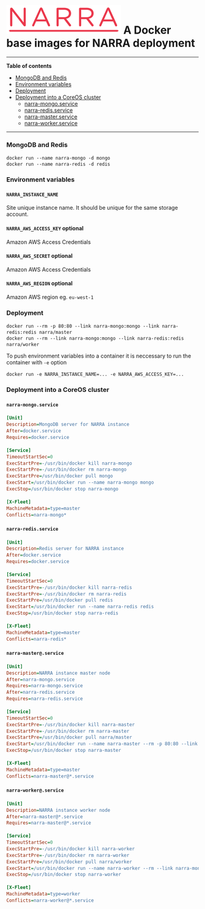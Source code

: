 ![narra logo](narra.png)
A Docker base images for NARRA deployment
=========================================

---------------------------------------

**Table of contents**

 * [MongoDB and Redis](#mongodb_and_redis)
 * [Environment variables](#environment)
 * [Deployment](#deployment)
 * [Deployment into a CoreOS cluster](#deployment_coreos)
    * [narra-mongo.service](#deployment_coreos_mongo)
    * [narra-redis.service](#deployment_coreos_redis)
    * [narra-master.service](#deployment_coreos_master)
    * [narra-worker.service](#deployment_coreos_worker)

---------------------------------------

<a name="mongodb_and_redis"></a>
### MongoDB and Redis

    docker run --name narra-mongo -d mongo
    docker run --name narra-redis -d redis

<a name="environment"></a>
### Environment variables

#### `NARRA_INSTANCE_NAME`

Site unique instance name. It should be unique for the same storage account.

#### `NARRA_AWS_ACCESS_KEY` optional

Amazon AWS Access Credentials

#### `NARRA_AWS_SECRET` optional

Amazon AWS Access Credentials

#### `NARRA_AWS_REGION` optional

Amazon AWS region eg. `eu-west-1`

<a name="deployment"></a>
### Deployment

    docker run --rm -p 80:80 --link narra-mongo:mongo --link narra-redis:redis narra/master
    docker run --rm --link narra-mongo:mongo --link narra-redis:redis narra/worker
    
To push environment variables into a container it is neccessary to run the container with `-e` option

    docker run -e NARRA_INSTANCE_NAME=... -e NARRA_AWS_ACCESS_KEY=...
    
<a name="deployment_coreos"></a>    
### Deployment into a CoreOS cluster

<a name="deployment_coreos_mongo"></a> 
#### `narra-mongo.service`
```ini
[Unit]
Description=MongoDB server for NARRA instance
After=docker.service
Requires=docker.service

[Service]
TimeoutStartSec=0
ExecStartPre=-/usr/bin/docker kill narra-mongo
ExecStartPre=-/usr/bin/docker rm narra-mongo
ExecStartPre=/usr/bin/docker pull mongo
ExecStart=/usr/bin/docker run --name narra-mongo mongo
ExecStop=/usr/bin/docker stop narra-mongo

[X-Fleet]
MachineMetadata=type=master
Conflicts=narra-mongo*
```

<a name="deployment_coreos_redis"></a> 
#### `narra-redis.service`
```ini
[Unit]
Description=Redis server for NARRA instance
After=docker.service
Requires=docker.service

[Service]
TimeoutStartSec=0
ExecStartPre=-/usr/bin/docker kill narra-redis
ExecStartPre=-/usr/bin/docker rm narra-redis
ExecStartPre=/usr/bin/docker pull redis
ExecStart=/usr/bin/docker run --name narra-redis redis
ExecStop=/usr/bin/docker stop narra-redis

[X-Fleet]
MachineMetadata=type=master
Conflicts=narra-redis*
```

<a name="deployment_coreos_master"></a> 
#### `narra-master@.service`
```ini
[Unit]
Description=NARRA instance master node
After=narra-mongo.service
Requires=narra-mongo.service
After=narra-redis.service
Requires=narra-redis.service

[Service]
TimeoutStartSec=0
ExecStartPre=-/usr/bin/docker kill narra-master
ExecStartPre=-/usr/bin/docker rm narra-master
ExecStartPre=/usr/bin/docker pull narra/master
ExecStart=/usr/bin/docker run --name narra-master --rm -p 80:80 --link narra-mongo:mongo --link narra-redis:redis narra/master
ExecStop=/usr/bin/docker stop narra-master

[X-Fleet]
MachineMetadata=type=master
Conflicts=narra-master@*.service
```

<a name="deployment_coreos_worker"></a> 
#### `narra-worker@.service`
```ini
[Unit]
Description=NARRA instance worker node
After=narra-master@*.service
Requires=narra-master@*.service

[Service]
TimeoutStartSec=0
ExecStartPre=-/usr/bin/docker kill narra-worker
ExecStartPre=-/usr/bin/docker rm narra-worker
ExecStartPre=/usr/bin/docker pull narra/worker
ExecStart=/usr/bin/docker run --name narra-worker --rm --link narra-mongo:mongo --link narra-redis:redis narra/worker
ExecStop=/usr/bin/docker stop narra-worker

[X-Fleet]
MachineMetadata=type=worker
Conflicts=narra-worker@*.service
```
